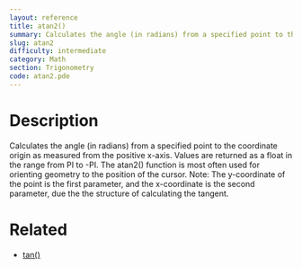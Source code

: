 ```yaml
---
layout: reference
title: atan2()
summary: Calculates the angle (in radians) from a specified point to the coordinate origin as measured from the positive x-axis
slug: atan2
difficulty: intermediate
category: Math
section: Trigonometry
code: atan2.pde
---
```


# Description

Calculates the angle (in radians) from a specified point to the coordinate origin as measured from the positive x-axis. Values are returned as a float in the range from PI to -PI. The atan2() function is most often used for orienting geometry to the position of the cursor.  Note: The y-coordinate of the point is the first parameter, and the x-coordinate is the second parameter, due the the structure of calculating the tangent.
# Related

- [tan()](tan.html)
